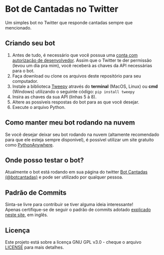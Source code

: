 # Bot de Cantadas no Twitter

Um simples bot no Twitter que responde cantadas sempre que mencionado.

## Criando seu bot

1. Antes de tudo, é necessário que você possua uma [conta com autorização de desenvolvedor](https://developer.twitter.com/en/apply-for-access). Assim que o Twitter te der permissão (levou um dia pra mim), você receberá as chaves da API necessárias para o bot.
2. Faça download ou clone os arquivos deste repositório para seu computador.
3. Instale a biblioteca [Tweepy](https://www.tweepy.org/) através do **terminal** (MacOS, Linux) ou **cmd** (Windows) utilizando o seguinte código:
`pip install tweepy`
4. Insira as chaves da sua API (linhas 5 à 8).
5. Altere as possíveis respostas do bot para as que você desejar.
6. Execute o arquivo Python.

## Como manter meu bot rodando na nuvem
Se você desejar deixar seu bot rodando na nuvem (altamente recomendado para que ele esteja sempre disponível), é possível utilizar um site gratuito como [PythonAnywhere](https://www.pythonanywhere.com/).

## Onde posso testar o bot?
Atualmente o bot está rodando em sua página do twitter [Bot Cantadas (@botcantadas)](https://twitter.com/botcantadas) e pode ser utilizado por qualquer pessoa.

## Padrão de Commits
Sinta-se livre para contribuir se tiver alguma ideia interessante!  
Apenas certifique-se de seguir o padrão de commits adotado [explicado neste site](https://udacity.github.io/git-styleguide/), em inglês.  

## Licença
Este projeto está sobre a licença GNU GPL v3.0 - cheque o arquivo [LICENSE](LICENSE) para mais detalhes.
